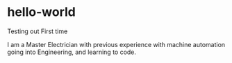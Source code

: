 # hello-world
Testing out First time

I am a Master Electrician with previous experience with machine automation going into Engineering, and learning to code.
